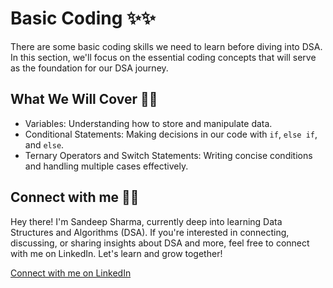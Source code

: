 # Basic Coding ✨✨

There are some basic coding skills we need to learn before diving into DSA. In this section, we'll focus on the essential coding concepts that will serve as the foundation for our DSA journey.

## What We Will Cover 🎯🎯

* Variables: Understanding how to store and manipulate data.
* Conditional Statements: Making decisions in our code with `if`, `else if`, and `else`.
* Ternary Operators and Switch Statements: Writing concise conditions and handling multiple cases effectively.

## Connect with me 🎉🎉

Hey there! I'm Sandeep Sharma, currently deep into learning Data Structures and Algorithms (DSA). If you're interested in connecting, discussing, or sharing insights about DSA and more, feel free to connect with me on LinkedIn. Let's learn and grow together!

[Connect with me on LinkedIn](https://www.linkedin.com/in/devsandeepsharma/)
